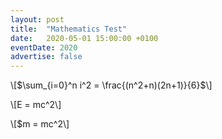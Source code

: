 ```yaml
---
layout: post
title:  "Mathematics Test"
date:   2020-05-01 15:00:00 +0100
eventDate: 2020
advertise: false
---
```

<script type="text/javascript" id="MathJax-script" async src="https://cdn.jsdelivr.net/npm/mathjax@3/es5/tex-mml-chtml.js"></script>
\\[$\sum_{i=0}^n i^2 = \frac{(n^2+n)(2n+1)}{6}$\\]

\\[E = mc^2\\]

\\[$m = mc^2\\]
